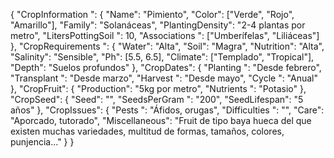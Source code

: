 {
    "CropInformation ": {
      "Name": "Pimiento",
      "Color": ["Verde", "Rojo", "Amarillo"],
      "Family": "Solanáceas",
      "PlantingDensity": "2-4 plantas por metro",
      "LitersPottingSoil  ": 10,
      "Associations       ": ["Umberífelas", "Liliáceas"]
    },
    "CropRequirements ": {
      "Water": "Alta",
      "Soil": "Magra",
      "Nutrition": "Alta",
      "Salinity": "Sensible",
      "Ph": [5.5, 6.5],
      "Climate": ["Templado", "Tropical"],
      "Depth": "Suelos profundos"
    },
    "CropDates": {
      "Planting     ": "Desde febrero",
      "Transplant   ": "Desde marzo",
      "Harvest      ": "Desde mayo",
      "Cycle        ": "Anual"
    },
    "CropFruit": {
      "Production": "5kg por metro",
      "Nutrients  ": "Potasio"
    },
    "CropSeed": {
      "Seed": "",
      "SeedsPerGram  ": "200",
      "SeedLifespan": "5 años"
    },
    "CropIssues": {
      "Pests       ": "Áfidos, orugas",
      "Difficulties ": "",
      "Care": "Aporcado, tutorado",
      "Miscellaneous": "Fruit de tipo baya hueca del que existen muchas variedades, multitud de formas, tamaños, colores, punjencia..."
    }
  }
  